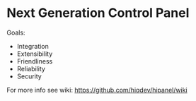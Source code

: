 Next Generation Control Panel
=============================

Goals:
- Integration
- Extensibility
- Friendliness
- Reliability
- Security

For more info see wiki:
https://github.com/hiqdev/hipanel/wiki
